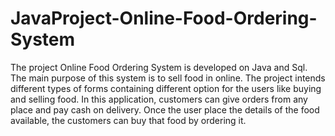 # JavaProject-Online-Food-Ordering-System
The project Online Food Ordering System is developed on Java and Sql. The main purpose of this system is to sell food in online. The project intends different types of forms  containing different option for the users like buying and selling food. In this application, customers can give orders from any place and pay cash on delivery.  Once the user place the details of the food available, the customers can buy that food by ordering it.  

